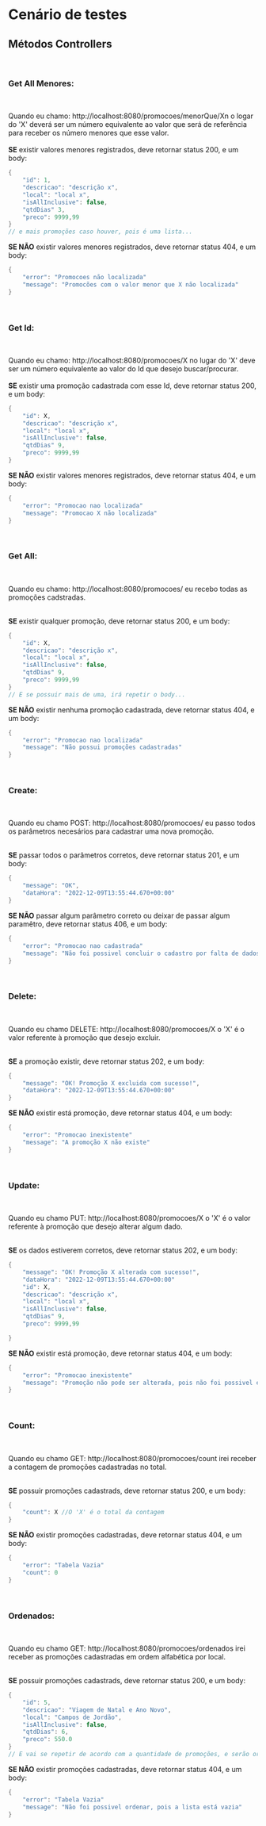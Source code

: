 # Cenário de testes

## Métodos Controllers
<br>

### **Get All Menores:**
<br>

Quando eu chamo: http://localhost:8080/promocoes/menorQue/Xn o logar do 'X' deverá ser um número equivalente ao valor que será de referência para receber os número menores que esse valor.    
<br> **SE** existir valores menores registrados, deve retornar status 200, e um body:       
~~~~Kotlin 
{
    "id": 1,
    "descricao": "descrição x",
    "local": "local x",
    "isAllInclusive": false,
    "qtdDias" 3,
    "preco": 9999,99
}   
// e mais promoções caso houver, pois é uma lista...
~~~~
**SE NÃO** existir valores menores registrados, deve retornar status 404, e um body:       
~~~~Kotlin
{
    "error": "Promocoes não localizada"
    "message": "Promocões com o valor menor que X não localizada"
}
~~~~
<br>

### **Get Id:**
<br>

Quando eu chamo: http://localhost:8080/promocoes/X no lugar do 'X' deve ser um número equivalente ao valor do Id que desejo buscar/procurar.    
<br> **SE** existir uma promoção cadastrada com esse Id, deve retornar status 200, e um body:       
~~~~Kotlin 
{
    "id": X,
    "descricao": "descrição x",
    "local": "local x",
    "isAllInclusive": false,
    "qtdDias" 9,
    "preco": 9999,99
}   
~~~~
**SE NÃO** existir valores menores registrados, deve retornar status 404, e um body:       
~~~~Kotlin
{
    "error": "Promocao nao localizada"
    "message": "Promocao X não localizada"
}
~~~~
<br>

### **Get All:**
<br>

Quando eu chamo: http://localhost:8080/promocoes/ eu recebo todas as promoções cadstradas.

<br> **SE** existir qualquer promoção, deve retornar status 200, e um body:       
~~~~Kotlin 
{
    "id": X,
    "descricao": "descrição x",
    "local": "local x",
    "isAllInclusive": false,
    "qtdDias" 9,
    "preco": 9999,99
}   
// E se possuir mais de uma, irá repetir o body...
~~~~
**SE NÃO** existir nenhuma promoção cadastrada, deve retornar status 404, e um body:       
~~~~Kotlin
{
    "error": "Promocao nao localizada"
    "message": "Não possui promoções cadastradas"
}
~~~~
<br>

### **Create:**
<br>

Quando eu chamo POST: http://localhost:8080/promocoes/ eu passo todos os parâmetros necesários para cadastrar uma nova promoção.

<br> **SE** passar todos o parâmetros corretos, deve retornar status 201, e um body:       
~~~~Kotlin 
{
    "message": "OK",
    "dataHora": "2022-12-09T13:55:44.670+00:00"
}   
~~~~
**SE NÃO** passar algum parâmetro correto ou deixar de passar algum paramêtro, deve retornar status 406, e um body:       
~~~~Kotlin
{
    "error": "Promocao nao cadastrada"
    "message": "Não foi possivel concluir o cadastro por falta de dados, ou dados incorretos"
}
~~~~
<br>

### **Delete:**
<br>

Quando eu chamo DELETE: http://localhost:8080/promocoes/X o 'X' é o valor referente à promoção que desejo excluir.

<br> **SE** a promoção existir, deve retornar status 202, e um body:       
~~~~Kotlin 
{
    "message": "OK! Promoção X excluida com sucesso!",
    "dataHora": "2022-12-09T13:55:44.670+00:00"
}   
~~~~
**SE NÃO** existir está promoção, deve retornar status 404, e um body:       
~~~~Kotlin
{
    "error": "Promocao inexistente"
    "message": "A promoção X não existe"
}
~~~~
<br>

### **Update:**
<br>

Quando eu chamo PUT: http://localhost:8080/promocoes/X o 'X' é o valor referente à promoção que desejo alterar algum dado.

<br> **SE** os dados estiverem corretos, deve retornar status 202, e um body:       
~~~~Kotlin 
{
    "message": "OK! Promoção X alterada com sucesso!",
    "dataHora": "2022-12-09T13:55:44.670+00:00"
    "id": X,
    "descricao": "descrição x",
    "local": "local x",
    "isAllInclusive": false,
    "qtdDias" 9,
    "preco": 9999,99

}   
~~~~
**SE NÃO** existir está promoção, deve retornar status 404, e um body:       
~~~~Kotlin
{
    "error": "Promocao inexistente"
    "message": "Promoção não pode ser alterada, pois não foi possivel encontra-la"
}
~~~~
<br>

### **Count:**
<br>

Quando eu chamo GET: http://localhost:8080/promocoes/count irei receber a contagem de promoções cadastradas no total.

<br> **SE** possuir promoções cadastrads, deve retornar status 200, e um body:       
~~~~Kotlin 
{
    "count": X //O 'X' é o total da contagem
}   
~~~~
**SE NÃO** existir promoções cadastradas, deve retornar status 404, e um body:       
~~~~Kotlin
{
    "error": "Tabela Vazia"
    "count": 0
}
~~~~
<br>

### **Ordenados:**
<br>

Quando eu chamo GET: http://localhost:8080/promocoes/ordenados irei receber as promoções cadastradas em ordem alfabética por local.

<br> **SE** possuir promoções cadastrads, deve retornar status 200, e um body:       
~~~~Kotlin 
{
    "id": 5,
    "descricao": "Viagem de Natal e Ano Novo",
    "local": "Campos de Jordão",
    "isAllInclusive": false,
    "qtdDias": 6,
    "preco": 550.0
}   
// E vai se repetir de acordo com a quantidade de promoções, e serão organizadas de acordo com a ordem alfabetica do local.
~~~~
**SE NÃO** existir promoções cadastradas, deve retornar status 404, e um body:       
~~~~Kotlin
{
    "error": "Tabela Vazia"
    "message": "Não foi possivel ordenar, pois a lista está vazia"
}
~~~~
<br>

